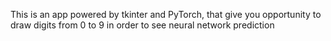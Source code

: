 This is an app powered by tkinter and PyTorch, that give you opportunity to draw digits from 0 to 9 in order to see neural network prediction